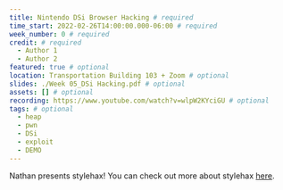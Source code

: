 ```yaml
---
title: Nintendo DSi Browser Hacking # required
time_start: 2022-02-26T14:00:00.000-06:00 # required
week_number: 0 # required
credit: # required
  - Author 1
  - Author 2
featured: true # optional
location: Transportation Building 103 + Zoom # optional
slides: ./Week 05_DSi Hacking.pdf # optional
assets: [] # optional
recording: https://www.youtube.com/watch?v=wlpW2KYciGU # optional
tags: # optional
  - heap
  - pwn
  - DSi
  - exploit
  - DEMO
---
```


Nathan presents stylehax! You can check out more about stylehax [here](https://github.com/nathanfarlow/stylehax).
